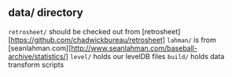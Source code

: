 ## data/ directory

`retrosheet/` should be checked out from [retrosheet][https://github.com/chadwickbureau/retrosheet]
`lahman/` is from [seanlahman.com][http://www.seanlahman.com/baseball-archive/statistics/]
`level/` holds our levelDB files
`build/` holds data transform scripts